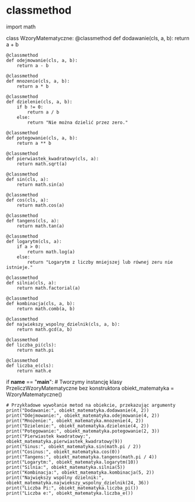 # classmethod
import math

class WzoryMatematyczne:
    @classmethod
    def dodawanie(cls, a, b):
        return a + b

    @classmethod
    def odejmowanie(cls, a, b):
        return a - b

    @classmethod
    def mnozenie(cls, a, b):
        return a * b

    @classmethod
    def dzielenie(cls, a, b):
        if b != 0:
            return a / b
        else:
            return "Nie można dzielić przez zero."

    @classmethod
    def potegowanie(cls, a, b):
        return a ** b

    @classmethod
    def pierwiastek_kwadratowy(cls, a):
        return math.sqrt(a)

    @classmethod
    def sin(cls, a):
        return math.sin(a)

    @classmethod
    def cos(cls, a):
        return math.cos(a)

    @classmethod
    def tangens(cls, a):
        return math.tan(a)

    @classmethod
    def logarytm(cls, a):
        if a > 0:
            return math.log(a)
        else:
            return "Logarytm z liczby mniejszej lub równej zeru nie istnieje."

    @classmethod
    def silnia(cls, a):
        return math.factorial(a)

    @classmethod
    def kombinacja(cls, a, b):
        return math.comb(a, b)

    @classmethod
    def najwiekszy_wspolny_dzielnik(cls, a, b):
        return math.gcd(a, b)

    @classmethod
    def liczba_pi(cls):
        return math.pi

    @classmethod
    def liczba_e(cls):
        return math.e

if __name__ == "__main__":
    # Tworzymy instancję klasy PrzeliczWzoryMatematyczne bez konstruktora
    obiekt_matematyka = WzoryMatematyczne()

    # Przykładowe wywołanie metod na obiekcie, przekazując argumenty
    print("Dodawanie:", obiekt_matematyka.dodawanie(4, 2))
    print("Odejmowanie:", obiekt_matematyka.odejmowanie(4, 2))
    print("Mnożenie:", obiekt_matematyka.mnozenie(4, 2))
    print("Dzielenie:", obiekt_matematyka.dzielenie(4, 2))
    print("Potęgowanie:", obiekt_matematyka.potegowanie(2, 3))
    print("Pierwiastek kwadratowy:", obiekt_matematyka.pierwiastek_kwadratowy(9))
    print("Sinus:", obiekt_matematyka.sin(math.pi / 2))
    print("Cosinus:", obiekt_matematyka.cos(0))
    print("Tangens:", obiekt_matematyka.tangens(math.pi / 4))
    print("Logarytm:", obiekt_matematyka.logarytm(10))
    print("Silnia:", obiekt_matematyka.silnia(5))
    print("Kombinacja:", obiekt_matematyka.kombinacja(5, 2))
    print("Największy wspólny dzielnik:", obiekt_matematyka.najwiekszy_wspolny_dzielnik(24, 36))
    print("Liczba Pi:", obiekt_matematyka.liczba_pi())
    print("Liczba e:", obiekt_matematyka.liczba_e())
